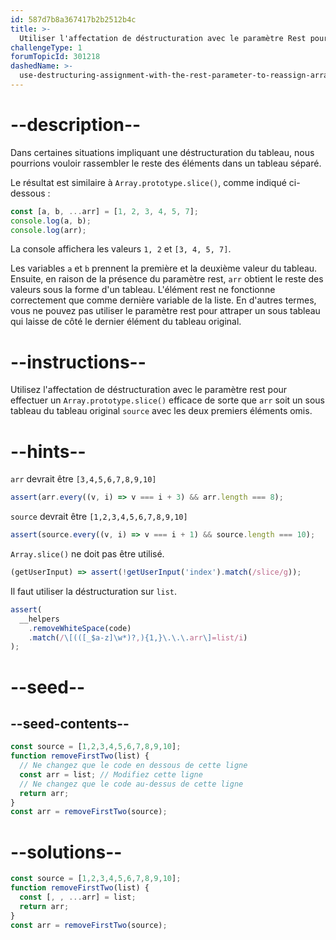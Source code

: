 ```yaml
---
id: 587d7b8a367417b2b2512b4c
title: >-
  Utiliser l'affectation de déstructuration avec le paramètre Rest pour réaffecter les éléments d'un tableau
challengeType: 1
forumTopicId: 301218
dashedName: >-
  use-destructuring-assignment-with-the-rest-parameter-to-reassign-array-elements
---
```


# --description--

Dans certaines situations impliquant une déstructuration du tableau, nous pourrions vouloir rassembler le reste des éléments dans un tableau séparé.

Le résultat est similaire à `Array.prototype.slice()`, comme indiqué ci-dessous :

```js
const [a, b, ...arr] = [1, 2, 3, 4, 5, 7];
console.log(a, b);
console.log(arr);
```

La console affichera les valeurs `1, 2` et `[3, 4, 5, 7]`.

Les variables `a` et `b` prennent la première et la deuxième valeur du tableau. Ensuite, en raison de la présence du paramètre rest, `arr` obtient le reste des valeurs sous la forme d'un tableau. L'élément rest ne fonctionne correctement que comme dernière variable de la liste. En d'autres termes, vous ne pouvez pas utiliser le paramètre rest pour attraper un sous tableau qui laisse de côté le dernier élément du tableau original.

# --instructions--

Utilisez l'affectation de déstructuration avec le paramètre rest pour effectuer un `Array.prototype.slice()` efficace de sorte que `arr` soit un sous tableau du tableau original `source` avec les deux premiers éléments omis.

# --hints--

`arr` devrait être `[3,4,5,6,7,8,9,10]`

```js
assert(arr.every((v, i) => v === i + 3) && arr.length === 8);
```

`source` devrait être `[1,2,3,4,5,6,7,8,9,10]`

```js
assert(source.every((v, i) => v === i + 1) && source.length === 10);
```

`Array.slice()` ne doit pas être utilisé.

```js
(getUserInput) => assert(!getUserInput('index').match(/slice/g));
```

Il faut utiliser la déstructuration sur `list`.

```js
assert(
  __helpers
    .removeWhiteSpace(code)
    .match(/\[(([_$a-z]\w*)?,){1,}\.\.\.arr\]=list/i)
);
```

# --seed--

## --seed-contents--

```js
const source = [1,2,3,4,5,6,7,8,9,10];
function removeFirstTwo(list) {
  // Ne changez que le code en dessous de cette ligne
  const arr = list; // Modifiez cette ligne
  // Ne changez que le code au-dessus de cette ligne
  return arr;
}
const arr = removeFirstTwo(source);
```

# --solutions--

```js
const source = [1,2,3,4,5,6,7,8,9,10];
function removeFirstTwo(list) {
  const [, , ...arr] = list;
  return arr;
}
const arr = removeFirstTwo(source);
```
